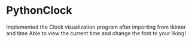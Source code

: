 # PythonClock
Implemented the Clock visualization program after importing from tkinter and time
Able to view the current time and change the font to your liking!